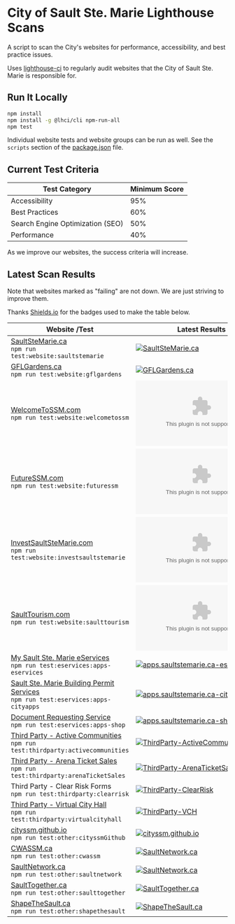# City of Sault Ste. Marie Lighthouse Scans

A script to scan the City's websites for performance, accessibility, and best practice issues.

Uses [lighthouse-ci](https://github.com/GoogleChrome/lighthouse-ci)
to regularly audit websites that the City of Sault Ste. Marie is responsible for.

## Run It Locally

```bash
npm install
npm install -g @lhci/cli npm-run-all
npm test
```

Individual website tests and website groups can be run as well.
See the `scripts` section of the [package.json](package.json) file.

## Current Test Criteria

| Test Category                    | Minimum Score |
| -------------------------------- | ------------- |
| Accessibility                    | 95%           |
| Best Practices                   | 60%           |
| Search Engine Optimization (SEO) | 50%           |
| Performance                      | 40%           |

As we improve our websites, the success criteria will increase.

## Latest Scan Results

Note that websites marked as "failing" are not down.  We are just striving to improve them.

Thanks [Shields.io](https://shields.io/) for the badges used to make the table below.

| Website /Test                                                                                                                                                                                                             | Latest Results                                                                                                                                                                                                                                                                   |
| ------------------------------------------------------------------------------------------------------------------------------------------------------------------------------------------------------------------------- | -------------------------------------------------------------------------------------------------------------------------------------------------------------------------------------------------------------------------------------------------------------------------------- |
| [SaultSteMarie.ca](https://saultstemarie.ca/)<br />`npm run test:website:saultstemarie`                                                                                                                                   | [![SaultSteMarie.ca](https://img.shields.io/github/workflow/status/cityssm/lighthouse-scans/SaultSteMarie.ca?label=%20&style=for-the-badge)](https://github.com/cityssm/lighthouse-scans/actions?query=workflow%3ASaultSteMarie.ca)                                              |
| [GFLGardens.ca](http://gflgardens.ca/)<br />`npm run test:website:gflgardens`                                                                                                                                             | [![GFLGardens.ca](https://img.shields.io/github/workflow/status/cityssm/lighthouse-scans/GFLGardens.ca?label=%20&style=for-the-badge)](https://github.com/cityssm/lighthouse-scans/actions?query=workflow%3AGFLGardens.ca)                                                       |
| [WelcomeToSSM.com](https://welcometossm.com/)<br />`npm run test:website:welcometossm`                                                                                                                                    | [![WelcomeToSSM.com](https://img.shields.io/github/workflow/status/cityssm/lighthouse-scans/WelcomeToSSM.com?label=%20&style=for-the-badge)](https://github.com/cityssm/lighthouse-scans/actions?query=workflow%3AWelcomeToSSM.com)                                              |
| [FutureSSM.com](https://futuressm.com/)<br />`npm run test:website:futuressm`                                                                                                                                             | [![FutureSSM.com](https://img.shields.io/github/workflow/status/cityssm/lighthouse-scans/FutureSSM.com?label=%20&style=for-the-badge)](https://github.com/cityssm/lighthouse-scans/actions?query=workflow%3AFutureSSM.com)                                                       |
| [InvestSaultSteMarie.com](https://investsaultstemarie.com/)<br />`npm run test:website:investsaultstemarie`                                                                                                               | [![InvestSaultSteMarie.com](https://img.shields.io/github/workflow/status/cityssm/lighthouse-scans/InvestSaultSteMarie.com?label=%20&style=for-the-badge)](https://github.com/cityssm/lighthouse-scans/actions?query=workflow%3AInvestSaultSteMarie.com)                         |
| [SaultTourism.com](https://saulttourism.com/)<br />`npm run test:website:saulttourism`                                                                                                                                    | [![SaultTourism.com](https://img.shields.io/github/workflow/status/cityssm/lighthouse-scans/SaultTourism.com?label=%20&style=for-the-badge)](https://github.com/cityssm/lighthouse-scans/actions?query=workflow%3ASaultTourism.com)                                              |
| [My Sault Ste. Marie eServices](https://apps.saultstemarie.ca/eservices/)<br />`npm run test:eservices:apps-eservices`                                                                                                    | [![apps.saultstemarie.ca-eservices](https://img.shields.io/github/workflow/status/cityssm/lighthouse-scans/apps.saultstemarie.ca-eservices?label=%20&style=for-the-badge)](https://github.com/cityssm/lighthouse-scans/actions?query=workflow%3Aapps.saultstemarie.ca-eservices) |
| [Sault Ste. Marie Building Permit Services](https://apps.saultstemarie.ca/cityapps/index.asp)<br />`npm run test:eservices:apps-cityapps`                                                                                 | [![apps.saultstemarie.ca-cityapps](https://img.shields.io/github/workflow/status/cityssm/lighthouse-scans/apps.saultstemarie.ca-cityapps?label=%20&style=for-the-badge)](https://github.com/cityssm/lighthouse-scans/actions?query=workflow%3Aapps.saultstemarie.ca-cityapps)    |
| [Document Requesting Service](https://apps.saultstemarie.ca/cityapps/shop)<br />`npm run test:eservices:apps-shop`                                                                                                        | [![apps.saultstemarie.ca-shop](https://img.shields.io/github/workflow/status/cityssm/lighthouse-scans/apps.saultstemarie.ca-shop?label=%20&style=for-the-badge)](https://github.com/cityssm/lighthouse-scans/actions?query=workflow%3Aapps.saultstemarie.ca-shop)                |
| [Third Party - Active Communities](https://ca.apm.activecommunities.com/saultstemarie/Home)<br />`npm run test:thirdparty:activecommunities`                                                                              | [![ThirdParty-ActiveCommunities](https://img.shields.io/github/workflow/status/cityssm/lighthouse-scans/ThirdParty-ActiveCommunities?label=%20&style=for-the-badge)](https://github.com/cityssm/lighthouse-scans/actions?query=workflow%3AThirdParty-ActiveCommunities)          |
| [Third Party - Arena Ticket Sales](https://gflgardens.evenue.net/cgi-bin/ncommerce3/SEGetGroupList?groupCode=SC&linkID=global-steelback&shopperContext=&caller=&appCode=)<br />`npm run test:thirdparty:arenaTicketSales` | [![ThirdParty-ArenaTicketSales](https://img.shields.io/github/workflow/status/cityssm/lighthouse-scans/ThirdParty-ArenaTicketSales?label=%20&style=for-the-badge)](https://github.com/cityssm/lighthouse-scans/actions?query=workflow%3AThirdParty-ArenaTicketSales)             |
| Third Party - Clear Risk Forms<br />`npm run test:thirdparty:clearrisk`                                                                                                                                                   | [![ThirdParty-ClearRisk](https://img.shields.io/github/workflow/status/cityssm/lighthouse-scans/ThirdParty-ClearRisk?label=%20&style=for-the-badge)](https://github.com/cityssm/lighthouse-scans/actions?query=workflow%3AThirdParty-ClearRisk)                                  |
| [Third Party - Virtual City Hall](https://myfinance.saultstemarie.ca/vch/)<br />`npm run test:thirdparty:virtualcityhall`                                                                                                 | [![ThirdParty-VCH](https://img.shields.io/github/workflow/status/cityssm/lighthouse-scans/ThirdParty-VCH?label=%20&style=for-the-badge)](https://github.com/cityssm/lighthouse-scans/actions?query=workflow%3AThirdParty-VCH)                                                    |
| [cityssm.github.io](https://cityssm.github.io/)<br />`npm run test:other:cityssmGithub`                                                                                                                                   | [![cityssm.github.io](https://img.shields.io/github/workflow/status/cityssm/lighthouse-scans/cityssm.github.io?label=%20&style=for-the-badge)](https://github.com/cityssm/lighthouse-scans/actions?query=workflow%3Acityssm.github.io)                                           |
| [CWASSM.ca](https://cwassm.ca/)<br />`npm run test:other:cwassm`                                                                                                                                                          | [![SaultNetwork.ca](https://img.shields.io/github/workflow/status/cityssm/lighthouse-scans/CWASSM.ca?label=%20&style=for-the-badge)](https://github.com/cityssm/lighthouse-scans/actions?query=workflow%3ACWASSM.ca)                                                             |
| [SaultNetwork.ca](https://saultnetwork.ca/)<br />`npm run test:other:saultnetwork`                                                                                                                                        | [![SaultNetwork.ca](https://img.shields.io/github/workflow/status/cityssm/lighthouse-scans/SaultNetwork.ca?label=%20&style=for-the-badge)](https://github.com/cityssm/lighthouse-scans/actions?query=workflow%3ASaultNetwork.ca)                                                 |
| [SaultTogether.ca](https://www.saulttogether.ca/)<br />`npm run test:other:saulttogether`                                                                                                                                 | [![SaultTogether.ca](https://img.shields.io/github/workflow/status/cityssm/lighthouse-scans/SaultTogether.ca?label=%20&style=for-the-badge)](https://github.com/cityssm/lighthouse-scans/actions?query=workflow%3ASaultTogether.ca)                                              |
| [ShapeTheSault.ca](https://shapethesault.ca/)<br />`npm run test:other:shapethesault`                                                                                                                                     | [![ShapeTheSault.ca](https://img.shields.io/github/workflow/status/cityssm/lighthouse-scans/ShapeTheSault.ca?label=%20&style=for-the-badge)](https://github.com/cityssm/lighthouse-scans/actions?query=workflow%3AShapeTheSault.ca)                                              |
